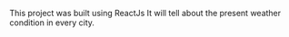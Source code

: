 This project was built using ReactJs 
It will tell about the present weather condition in every city.